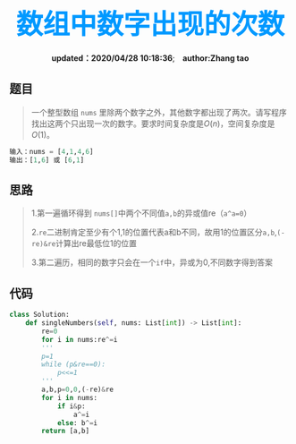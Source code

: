 <center>

# <font color=#0099ff size=72>数组中数字出现的次数</font>

**updated：2020/04/28 10:18:36**;
**&nbsp; &nbsp;author:Zhang tao**
</center>

## 题目

> 一个整型数组 `nums` 里除两个数字之外，其他数字都出现了两次。请写程序找出这两个只出现一次的数字。要求时间复杂度是$O(n)$，空间复杂度是$O(1)$。

```python
输入：nums = [4,1,4,6]
输出：[1,6] 或 [6,1]
```

## 思路

> 1.第一遍循环得到 `nums[]`中两个不同值`a,b`的异或值re（`a^a=0`）
> 
> 2.`re`二进制肯定至少有个1,1的位置代表a和b不同，故用1的位置区分`a,b`,`(-re)&re`计算出re最低位1的位置
>
> 3.第二遍历，相同的数字只会在一个`if`中，异或为0,不同数字得到答案

## 代码

```python
class Solution:
    def singleNumbers(self, nums: List[int]) -> List[int]:
        re=0
        for i in nums:re^=i 
        '''
        p=1
        while (p&re==0):
            p<<=1
        '''
        a,b,p=0,0,(-re)&re 
        for i in nums:
            if i&p:
                a^=i 
            else: b^=i 
        return [a,b]

```